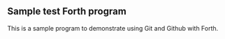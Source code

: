 ## Sample test Forth program

This is a sample program to demonstrate using Git and Github with Forth.

